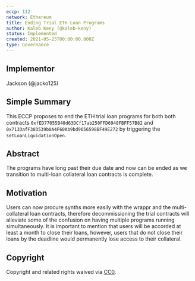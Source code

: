 ```yaml
---
eccp: 112
network: Ethereum
title: Ending Trial ETH Loan Programs
author: Kaleb Keny (@kaleb-keny)
status: Implemented
created: 2021-05-25T00:00:00.000Z
type: Governance
---
```


## Implementor

Jackson (@jacko125)

<!--You can leave these HTML comments in your merged ECCP and delete the visible duplicate text guides, they will not appear and may be helpful to refer to if you edit it again. This is the suggested template for new ECCPs. Note that an ECCP number will be assigned by an editor. When opening a pull request to submit your ECCP, please use an abbreviated title in the filename, `eccp-draft_title_abbrev.md`. The title should be 44 characters or less.-->

## Simple Summary

<!--"If you can't explain it simply, you don't understand it well enough." Provide a simplified and layman-accessible explanation of the ECCP.-->

This ECCP proposes to end the ETH trial loan programs for both both contracts `0xfED77055B40d63DCf17ab250FFD6948FBFF57B82` and `0x7133afF303539b0A4F60Ab9bd9656598BF49E272` by triggering the `setLoanLiquidationOpen`.

## Abstract

<!--A short (~200 word) description of the variable change proposed.-->

The programs have long past their due date and now can be ended as we transition to multi-loan collateral loan contracts is complete.

## Motivation

<!--The motivation is critical for ECCPs that want to update variables within Elysian. It should clearly explain why the existing variable is not incentive aligned. ECCP submissions without sufficient motivation may be rejected outright.-->

Users can now procure synths more easily with the wrappr and the multi-collateral loan contracts, therefore decommissioning the trial contracts will alleviate some of the confusion on having multiple programs running simultaneously.
It is important to mention that users will be accorded at least a month to close their loans, however, users that do not close their loans by the deadline would permanently lose access to their collateral.

## Copyright

Copyright and related rights waived via [CC0](https://creativecommons.org/publicdomain/zero/1.0/).
